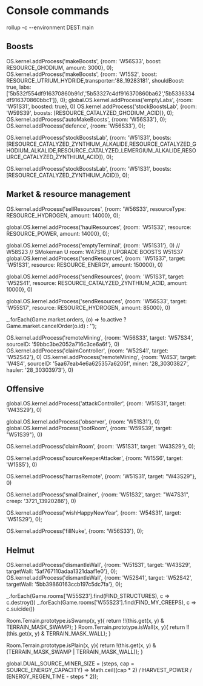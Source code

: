 # Console commands

rollup -c --environment DEST:main


## Boosts
OS.kernel.addProcess('makeBoosts', {room: 'W56S33', boost: RESOURCE_GHODIUM, amount: 3000}, 0);
OS.kernel.addProcess('makeBoosts', {room: 'W15S2', boost: RESOURCE_UTRIUM_HYDRIDE,transporter:'88_19283181', shouldBoost: true, labs:['5b532f554df916370860b91d','5b53327c4df916370860ba62','5b5336334df916370860bbc1']}, 0);
global.OS.kernel.addProcess('emptyLabs', {room: 'W51S31', boosted: true}, 0)
OS.kernel.addProcess('stockBoostsLab', {room: 'W59S39', boosts: [RESOURCE_CATALYZED_GHODIUM_ACID]}, 0);
OS.kernel.addProcess('autoMakeBoosts', {room: 'W56S33'}, 0);
OS.kernel.addProcess('defence', {room: 'W56S33'}, 0);

OS.kernel.addProcess('stockBoostsLab', {room: 'W51S31', boosts: [RESOURCE_CATALYZED_ZYNTHIUM_ALKALIDE,RESOURCE_CATALYZED_GHODIUM_ALKALIDE,RESOURCE_CATALYZED_LEMERGIUM_ALKALIDE,RESOURCE_CATALYZED_ZYNTHIUM_ACID]}, 0);

OS.kernel.addProcess('stockBoostsLab', {room: 'W51S31', boosts: [RESOURCE_CATALYZED_ZYNTHIUM_ACID]}, 0);

## Market & resource management
OS.kernel.addProcess('sellResources', {room: 'W56S33', resourceType: RESOURCE_HYDROGEN, amount: 14000}, 0);

global.OS.kernel.addProcess('haulResources', {room: 'W51S32', resource: RESOURCE_POWER, amount: 14000}, 0);


global.OS.kernel.addProcess('emptyTerminal', {room: 'W51S31'}, 0)
// W58S23
// SMokeman U room: W47S16
// UPGRADE BOOSTS W51S37
global.OS.kernel.addProcess('sendResources', {room: 'W51S37', target: 'W51S31', resource: RESOURCE_ENERGY, amount: 150000}, 0)


global.OS.kernel.addProcess('sendResources', {room: 'W51S31', target: 'W52S41', resource: RESOURCE_CATALYZED_ZYNTHIUM_ACID, amount: 10000}, 0)


global.OS.kernel.addProcess('sendResources', {room: 'W56S33', target: 'W55S17', resource: RESOURCE_HYDROGEN, amount: 85000}, 0)



_.forEach(Game.market.orders, (o) => !o.active ? Game.market.cancelOrder(o.id) : '');


OS.kernel.addProcess('remoteMining', {room: 'W56S33', target: 'W57S34', sourceID: '59bbc3be2052a716c3ce6a6f'}, 0)
OS.kernel.addProcess('claimController', {room: 'W52S41', target: 'W52S42'}, 0)
OS.kernel.addProcess('remoteMining', {room: 'W4S3', target: 'W4S4', sourceID: '5aa67eab4e6a625357a6205f', miner: '28_30303827', hauler: '28_30303973'}, 0)


## Offensive
global.OS.kernel.addProcess('attackController', {room: 'W51S31', target: 'W43S29'}, 0)

global.OS.kernel.addProcess('observer', {room: 'W51S31'}, 0)
global.OS.kernel.addProcess('lootRoom', {room: 'W59S39', target: "W51S39"}, 0)

OS.kernel.addProcess('claimRoom', {room: 'W51S31', target: 'W43S29'}, 0);


OS.kernel.addProcess('sourceKeeperAttacker', {room: 'W15S6', target: 'W15S5'}, 0)


OS.kernel.addProcess('harrasRemote', {room: 'W51S31', target: "W43S29"}, 0)

OS.kernel.addProcess('smallDrainer', {room: 'W51S32', target: "W47S31", creep: '3721_13920286'}, 0)



OS.kernel.addProcess('wishHappyNewYear', {room: 'W54S31', target: 'W51S29'}, 0);

OS.kernel.addProcess('fillNuke', {room: 'W56S33'}, 0);


## Helmut
OS.kernel.addProcess('dismantleWall', {room: 'W51S31', target: 'W43S29', targetWall: '5af767110adaa1321daaf1e0'}, 0);
OS.kernel.addProcess('dismantleWall', {room: 'W52S41', target: 'W52S42', targetWall: '5bb39860163ccb197c5dc7fa'}, 0);

_.forEach(Game.rooms['W55S23'].find(FIND_STRUCTURES), c => c.destroy())
_.forEach(Game.rooms['W55S23'].find(FIND_MY_CREEPS), c => c.suicide())

Room.Terrain.prototype.isSwamp(x, y){
	return !!(this.get(x, y) & TERRAIN_MASK_SWAMP);
}
Room.Terrain.prototype.isWall(x, y){
	return !!(this.get(x, y) & TERRAIN_MASK_WALL);
}

Room.Terrain.prototype.isPlain(x, y){
	return !(this.get(x, y) & (TERRAIN_MASK_SWAMP | TERRAIN_MASK_WALL));
}

global.DUAL_SOURCE_MINER_SIZE = (steps, cap = SOURCE_ENERGY_CAPACITY) => Math.ceil((cap * 2) / HARVEST_POWER / (ENERGY_REGEN_TIME - steps * 2));
